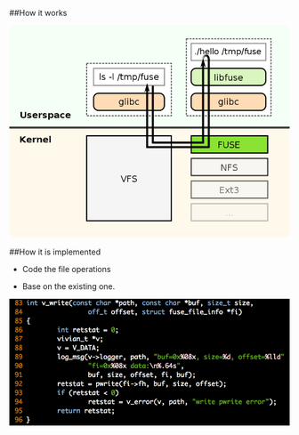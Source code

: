 ##How it works

![fuse](resources/fuse.png)


##How it is implemented

* Code the file operations

* Base on the existing one.

![fuse-write](resources/fuse-write.png)
